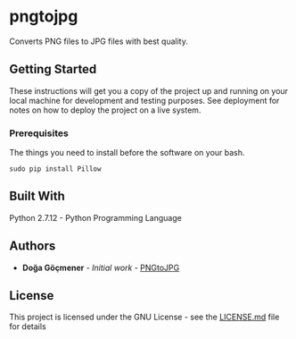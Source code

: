 # pngtojpg
Converts PNG files to JPG files with best quality.

## Getting Started
These instructions will get you a copy of the project up and running on your local machine for development and testing purposes. See deployment for notes on how to deploy the project on a live system.

### Prerequisites
The things you need to install before the software on your bash.

```
sudo pip install Pillow
```

## Built With
Python 2.7.12 - Python Programming Language

## Authors
* **Doğa Göçmener** - *Initial work* - [PNGtoJPG](https://github.com/dgocmener/[pngtojpg)

## License
This project is licensed under the GNU License - see the [LICENSE.md](LICENSE.md) file for details
